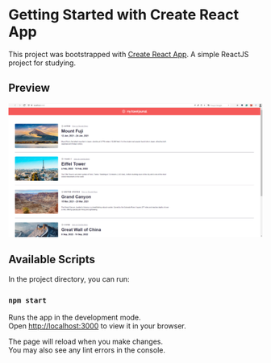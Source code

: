 # Getting Started with Create React App

This project was bootstrapped with [Create React App](https://github.com/facebook/create-react-app). A simple ReactJS project for studying.

## Preview
![Travel Journal](/travel-journal-app/travel_journal.png)

## Available Scripts

In the project directory, you can run:

### `npm start`

Runs the app in the development mode.\
Open [http://localhost:3000](http://localhost:3000) to view it in your browser.

The page will reload when you make changes.\
You may also see any lint errors in the console.